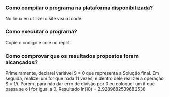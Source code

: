 ### Como compilar o programa na plataforma disponibilizada?

No linux eu utilizei o site visual code.

### Como executar o programa?

Copie o codigo e cole no replit.

### Como comprovar que os resultados propostos foram alcançados?
  
Primeiramente, declarei variável S = 0 que representa a Solução final.
Em seguida, realizei um for que roda 11 vezes, e dentro dele realizei a operação S = 1/i. Porém, para não dar erro de divisão por 0 eu coloquei um if que passa se o i for igual a 0. Resultado ln(10) = 2.9289682539682538
